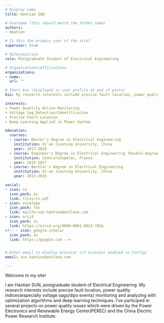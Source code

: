 ```yaml
---
# Display name
title: Haotian SUN

# Username (this should match the folder name)
authors:
- Haotian

# Is this the primary user of the site?
superuser: true

# Role/position
role: Postgraduate Student of Electrical Engineering

# Organizations/Affiliations
organizations:
- name: 
  url: ""

# Short bio (displayed in user profile at end of posts)
bio: My research interests include precise fault location, power quality indices(especially voltage sags/dips events) monitoring and analyzing with optimization algorithms and deep learning techniques.

interests:
- Power Quanlity Online Monitoring
- Voltage Sag Detection/Identification
- Precise Fault Location
- Deep Learning Applied in Power System

education:
  courses:
  - course: Master's Degree in Electrical Engineering
    institution: Xi'an Jiaotong University, China
    year: 2017-2020
  - course: Engineer's Degree in Electrical Engineering (Double-degree Program)
    institution: CentraleSupélec, France
    year: 2015-2017
  - course: Bachlor's Degree in Electrical Engineering
    institution: Xi'an Jiaotong University, China
    year: 2013-2015

social:
- icon: cv
  icon_pack: ai
  link: files/cv.pdf
- icon: envelope
  icon_pack: fas
  link: mailto:sun.haotian@outlook.com
- icon: orcid
  icon_pack: ai
  link: https://orcid.org/0000-0001-9013-7016
<!-- - icon: google-scholar
  icon_pack: ai
  link: https://google.com -->


# Enter email to display Gravatar (if Gravatar enabled in Config)
email: sun.haotian@outlook.com

---
```


Welcome to my site! 

I am Haotian SUN, postgraduate student of Electrical Engineering. My research interests include precise fault location, power quality indices(especially voltage sags/dips events) monitoring and analyzing with optimization algorithms and deep learning techniques. I've participed in several projects on power quality issues which were driven by the Power Electronics and Renewable Energy Center(PEREC) and the China Electric Power Research Institute.


